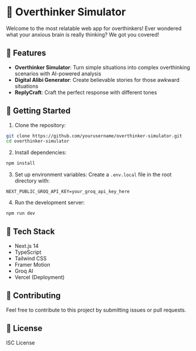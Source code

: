 # 🤔 Overthinker Simulator

Welcome to the most relatable web app for overthinkers! Ever wondered what your anxious brain is really thinking? We got you covered!

## 🌟 Features

- **Overthinker Simulator**: Turn simple situations into complex overthinking scenarios with AI-powered analysis
- **Digital Alibi Generator**: Create believable stories for those awkward situations
- **ReplyCraft**: Craft the perfect response with different tones

## 🚀 Getting Started

1. Clone the repository:
```bash
git clone https://github.com/yourusername/overthinker-simulator.git
cd overthinker-simulator
```

2. Install dependencies:
```bash
npm install
```

3. Set up environment variables:
Create a `.env.local` file in the root directory with:
```
NEXT_PUBLIC_GROQ_API_KEY=your_groq_api_key_here
```

4. Run the development server:
```bash
npm run dev
```

## 💭 Tech Stack

- Next.js 14
- TypeScript
- Tailwind CSS
- Framer Motion
- Groq AI
- Vercel (Deployment)

## 🤝 Contributing

Feel free to contribute to this project by submitting issues or pull requests.

## 📝 License

ISC License 
